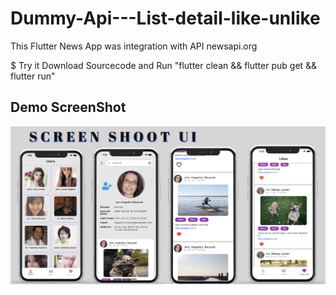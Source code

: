 # Dummy-Api---List-detail-like-unlike

This Flutter News App was integration with API newsapi.org


$ Try it
Download Sourcecode and Run
"flutter clean && flutter pub get && flutter run"

## Demo ScreenShot
![App UI](/demo/ss1.png)




